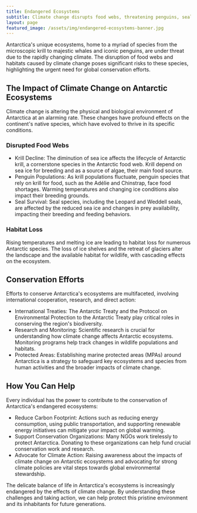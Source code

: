```yaml
---
title: Endangered Ecosystems
subtitle: Climate change disrupts food webs, threatening penguins, seals, and krill
layout: page
featured_image: /assets/img/endangered-ecosystems-banner.jpg
---
```



Antarctica's unique ecosystems, home to a myriad of species from the
microscopic krill to majestic whales and iconic penguins, are under threat due
to the rapidly changing climate. The disruption of food webs and habitats caused
by climate change poses significant risks to these species, highlighting the
urgent need for global conservation efforts.

## The Impact of Climate Change on Antarctic Ecosystems

Climate change is altering the physical and biological environment of Antarctica
at an alarming rate. These changes have profound effects on the continent's
native species, which have evolved to thrive in its specific conditions.

### Disrupted Food Webs

- Krill Decline: The diminution of sea ice affects the lifecycle of Antarctic
  krill, a cornerstone species in the Antarctic food web. Krill depend on sea
  ice for breeding and as a source of algae, their main food source.
- Penguin Populations: As krill populations fluctuate, penguin species that
  rely on krill for food, such as the Adélie and Chinstrap, face food
  shortages. Warming temperatures and changing ice conditions also impact their
  breeding grounds.
- Seal Survival: Seal species, including the Leopard and Weddell seals, are
  affected by the reduced sea ice and changes in prey availability, impacting
  their breeding and feeding behaviors.

### Habitat Loss

Rising temperatures and melting ice are leading to habitat loss for numerous
Antarctic species. The loss of ice shelves and the retreat of glaciers alter
the landscape and the available habitat for wildlife, with cascading effects on
the ecosystem.

## Conservation Efforts

Efforts to conserve Antarctica's ecosystems are multifaceted, involving
international cooperation, research, and direct action:

- International Treaties: The Antarctic Treaty and the Protocol on
  Environmental Protection to the Antarctic Treaty play critical roles in
  conserving the region's biodiversity.
- Research and Monitoring: Scientific research is crucial for understanding
  how climate change affects Antarctic ecosystems. Monitoring programs help
  track changes in wildlife populations and habitats.
- Protected Areas: Establishing marine protected areas (MPAs) around
  Antarctica is a strategy to safeguard key ecosystems and species from human
  activities and the broader impacts of climate change.

## How You Can Help

Every individual has the power to contribute to the conservation of
Antarctica's endangered ecosystems:

- Reduce Carbon Footprint: Actions such as reducing energy consumption, using
  public transportation, and supporting renewable energy initiatives can
  mitigate your impact on global warming.
- Support Conservation Organizations: Many NGOs work tirelessly to protect
  Antarctica. Donating to these organizations can help fund crucial
  conservation work and research.
- Advocate for Climate Action: Raising awareness about the impacts of climate
  change on Antarctic ecosystems and advocating for strong climate policies are
  vital steps towards global environmental stewardship.

The delicate balance of life in Antarctica's ecosystems is increasingly
endangered by the effects of climate change. By understanding these challenges
and taking action, we can help protect this pristine environment and its
inhabitants for future generations.
